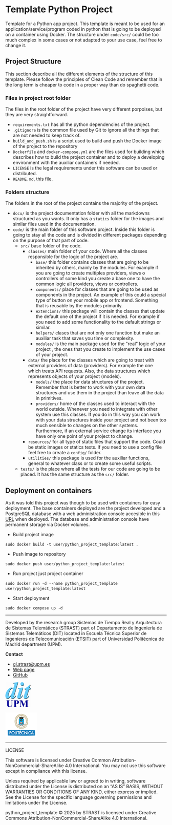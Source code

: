 # Template Python Project 

Template for a Python app project. This template is meant to be used for an
application/service/program coded in python that is going to be deployed on a
container using Docker. The structure under `code/src/` could be too much
complex in some cases or not adapted to your use case, feel free to change it.

## Project Structure

This section describe all the different elements of the structure of this
template. Please follow the principles of Clean Code and remember that in the
long term is cheaper to code in a proper way than do spaghetti code.

### Files in project root folder

The files in the root folder of the project have very different porpoises, but
they are very straightforward.

- `requirements.txt` has all the python dependencies of the project. 
- `.gitignore` is the common file used by Git to ignore all the things that are
not needed to keep track of.
- `build_and_push.sh` is a script used to build and push the Docker image of the
project to the repository
- `Dockerfile` and `docker-compose.yml` are the files used for building which
describes how to build the project container and to deploy a developing
environment with the auxiliar containers if needed.
- `LICENSE` is the legal requirements under this software can be used or
distributed.
- `README.md`, this file.

### Folders structure

The folders in the root of the project contains the majority of the project.

- `docu/` is the project documentation folder with all the markdowns structured
as you wants. It only has a `statics` folder for the images and similar files
used in the documentation. 
- `code/` is the main folder of this software project. Inside this folder is
going to stay all the code and is divided in different packages depending on the
purpose of that part of code.
  - `src/` base folder of the code. 
    - `classes/` main folder of your code. Where all the classes responsible for
the logic of the project are.
      - `base/` this folder contains classes that are going to be inherited by
others, mainly by the modules. For example if you are going to create multiples
providers, views o controllers of some kind you create a base one to have the
common logic all providers, views or controllers.
      - `components/` place for classes that are going to be used as components
in the project. An example of this could a special type of button on your mobile
app or frontend. Something that is reusable by the modules primarily. 
      - `extencions/` this package will contain the classes that update the
default one of the project if it is needed. For example if you need to add some
functionality to the default strings or similar.
      - `helpers/` clases that are not only one function but make an auxiliar
task that saves you time or complexity.
      - `modules/` is the main package used for the "real" logic of your project
, the ones that you create to implement the use cases of your project.
    - `data/` the place for the classes which are going to
treat with external providers of data (providers). For example the one which 
treats API requests. Also, the data structures which represents objects of your
project (models).
      - `models/` the place for data structures of the project. Remember that is
better to work with your own data structures and use them in the project than
leave all the data in primitives.
      - `providers/` home of the classes used to interact with the world 
outside. Whenever you need to integrate with other system use this classes. If
you do in this way you can work with your data structures inside your project
and not been too much sensible to changes on the other systems. Furthermore, if
an external service change its interface you have only one point of your project
to change.   
    - `resources/` for all type of static files that support the code. Could be
static images or statics texts. If you need to use a config file feel free to
create a `config/` folder.
    - `utilities/` this package is used for the auxiliar functions, general to
whatever class or to create some useful scripts.
  - `tests/` is the place where all the tests for our code are going to be
placed. It has the same structure as the `src/` folder.

## Deployment on containers

As it was told this project was though to be used with containers for easy
deployment. The base containers deployed are the project developed and a
PostgreSQL database with a web administration console accesible in this
[URL](http://localhost:8080) when deployed. The database and administration
console have permanent storage via Docker volumes.

- Build project image
```shell
sudo docker build -t user/python_project_template:latest .
```

- Push image to repository
```shell
sudo docker push user/python_project_template:latest
```

- Run project just project container
```shell
sudo docker run -d --name python_project_template user/python_project_template:latest
```

- Start deployment
```shell
sudo docker compose up -d
```

---

Developed by the research group Sistemas de Tiempo Real y Arquitectura de
Sistemas Telemáticos (STRAST) part of Departamento de Ingeniería de Sistemas
Telemáticos (DIT) located in Escuela Técnica Superior de Ingenieros de
Telecomunicación (ETSIT) part of Universidad Politécnica de Madrid
department (UPM).

**Contact**
- gi.strast@upm.es
- [Web page](http://web.dit.upm.es/~str/)
- [GitHub](https://github.com/STRAST-UPM/)

<img alt="logo_dit" src="./docu/statics/dit_logo.gif" width="80"/>

![upm_logo](./docu/statics/upm_logo.png)

---

LICENSE 

This software is licensed under Creative Common 
Attribution-NonCommercial-ShareAlike 4.0 International. You may not use this
software except in compliance with this license.

Unless required by applicable law or agreed to in writing, software distributed 
under the License is distributed on an “AS IS” BASIS, WITHOUT WARRANTIES OR 
CONDITIONS OF ANY KIND, either express or implied. See the License for the
specific language governing permissions and limitations under the License.

python_project_template © 2025 by STRAST is licensed under Creative Commons 
Attribution-NonCommercial-ShareAlike 4.0 International.
